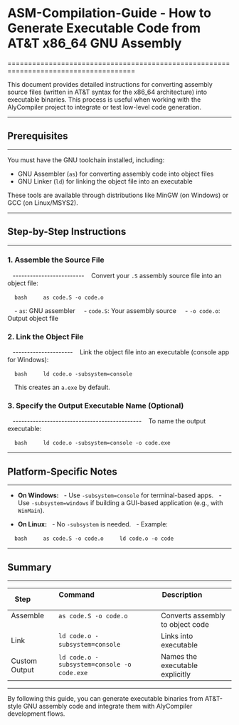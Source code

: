 # ASM-Compilation-Guide - How to Generate Executable Code from AT&T x86_64 GNU Assembly
=====================================================================================

This document provides detailed instructions for converting assembly source files
(written in AT&T syntax for the x86_64 architecture) into executable binaries.
This process is useful when working with the AlyCompiler project to integrate or test low-level code generation.

-------------------------------------------------------------------------------

## Prerequisites
-------------
You must have the GNU toolchain installed, including:
- GNU Assembler (`as`) for converting assembly code into object files
- GNU Linker (`ld`) for linking the object file into an executable

These tools are available through distributions like MinGW (on Windows) or GCC (on Linux/MSYS2).

-------------------------------------------------------------------------------

## Step-by-Step Instructions
-------------------------

### 1. Assemble the Source File
   -------------------------
   Convert your `.S` assembly source file into an object file:

    ```bash
    as code.S -o code.o
    ```

    - `as`: GNU assembler
    - `code.S`: Your assembly source
    - `-o code.o`: Output object file

### 2. Link the Object File
   ---------------------
   Link the object file into an executable (console app for Windows):

    ```bash
    ld code.o -subsystem=console
    ```

    This creates an `a.exe` by default.

### 3. Specify the Output Executable Name (Optional)
   ---------------------------------------------
   To name the output executable:

    ```bash
    ld code.o -subsystem=console -o code.exe
    ```

-------------------------------------------------------------------------------

## Platform-Specific Notes
-----------------------

- **On Windows:**
  - Use `-subsystem=console` for terminal-based apps.
  - Use `-subsystem=windows` if building a GUI-based application (e.g., with `WinMain`).

- **On Linux:**
  - No `-subsystem` is needed.
  - Example:

    ```bash
    as code.S -o code.o
    ld code.o -o code
    ```

-------------------------------------------------------------------------------

## Summary
-------

| Step          | Command                                       | Description                      |
|---------------|-----------------------------------------------|----------------------------------|
| Assemble      | `as code.S -o code.o`                           | Converts assembly to object code|
| Link          | `ld code.o -subsystem=console`                  | Links into executable            |
| Custom Output | `ld code.o -subsystem=console -o code.exe`      | Names the executable explicitly  |

-------------------------------------------------------------------------------

By following this guide, you can generate executable binaries from AT&T-style
GNU assembly code and integrate them with AlyCompiler development flows.